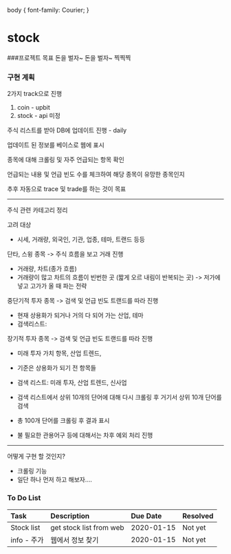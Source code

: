 body {
  font-family: Courier;
}

# stock

###프로젝트 목표
돈을 벌자~ 돈을 벌자~ 찍찍찍

### 구현 계획
2가지 track으로 진행
1. coin - upbit 
2. stock - api 미정


주식 리스트를 받아 DB에 업데이트 진행 - daily

업데이트 된 정보를 베이스로 웹에 표시

종목에 대해 크롤링 및 자주 언급되는 항목 확인

언급되는 내용 및 언급 빈도 수를 체크하여 해당 종목이 유망한 종목인지

추후 자동으로 trace 및 trade를 하는 것이 목표

---
주식 관련 카테고리 정리

고려 대상
 - 시세, 거래량, 외국인, 기관, 업종, 테마, 트랜드 등등

단타, 스윙 종목 -> 주식 흐름을 보고 거래 진행
- 거래량, 차트(종가 흐름)
- 거래량이 많고 차트의 흐름이 빈번한 곳 (짧게 오르 내림이 반복되는 곳)
 -> 저가에 넣고 고가가 올 때 파는 전략
  

중단기적 투자 종목 -> 검색 및 언급 빈도 트랜드를 따라 진행
- 현재 상용화가 되거나 거의 다 되어 가는 산업, 테마
- 검색리스트: 

장기적 투자 종목 -> 검색 및 언급 빈도 트랜드를 따라 진행
- 미래 투자 가치 항목, 산업 트렌드, 
- 기준은 상용화가 되기 전 항목들
- 검색 리스트: 미래 투자, 산업 트렌드, 신사업


- 검색 리스트에서 상위 10개의 단어에 대해 다시 크롤링 후 거기서 상위 10개 단어를 검색
- 총 100개 단어를 크롤링 후 결과 표시
- 불 필요한 관용어구 등에 대해서는 차후 예외 처리 진행

---

어떻게 구현 할 것인지?
- 크롤링 기능
- 일단 하나 먼저 하고 해보자....



### To Do List
| Task| Description|Due Date|Resolved|
|:---|:---|:---|:---|
| Stock list | get stock list from web|2020-01-15|Not yet|
| info - 주가 | 웹에서 정보 찾기 |2020-01-15|Not yet|

